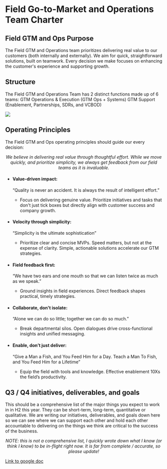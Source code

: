 # Field Go-to-Market and Operations Team Charter

## Field GTM and Ops Purpose

The Field GTM and Operations team prioritizes delivering real value to our customers (both internally and externally). We aim for quick, straightforward solutions, built on teamwork. Every decision we make focuses on enhancing the customer's experience and supporting growth.

## Structure

The Field GTM and Operations Team has 2 distinct functions made up of 6 teams:
GTM Operations & Execution (GTM Ops + Systems)
GTM Support (Enablement, Partnerships, SDRs, and VCBOD)

![](https://link.excalidraw.com/readonly/7uDTSAv0s2SGQKUc8J4g)

## Operating Principles

The Field GTM and Ops operating principles should guide our every decision:

<p align="center"> <em>We believe in delivering real value through thoughtful effort. While we move quickly, and prioritize simplicity, we always get feedback from our field teams as it is invaluable.</em> </p>

- #### **Value-driven impact:**

  “Quality is never an accident. It is always the result of intelligent effort.”

  - Focus on delivering genuine value. Prioritize initiatives and tasks that don't just tick boxes but directly align with customer success and company growth.

- #### **Velocity through simplicity:**

  “Simplicity is the ultimate sophistication”

  - Prioritize clear and concise MVPs. Speed matters, but not at the expense of clarity. Simple, actionable solutions accelerate our GTM strategies.

- #### **Field feedback first:**

  “We have two ears and one mouth so that we can listen twice as much as we speak.”

  - Ground insights in field experiences. Direct feedback shapes practical, timely strategies.

- #### **Collaborate, don't isolate:**

  “Alone we can do so little; together we can do so much.”

  - Break departmental silos. Open dialogues drive cross-functional insights and unified messaging.

- #### **Enable, don’t just deliver:**
  “Give a Man a Fish, and You Feed Him for a Day. Teach a Man To Fish, and You Feed Him for a Lifetime”
  - Equip the field with tools and knowledge. Effective enablement 10Xs the field’s productivity.

## Q3 / Q4 initiatives, deliverables, and goals

This should be a comprehensive list of the major things you expect to work in in H2 this year. They can be short-term, long-term, quantitative or qualitative. We are writing our initiatives, deliverables, and goals down here so we can see where we can support each other and hold each other accountable to delivering on the things we think are critical to the success of the business.

<p align="center"> <em>NOTE: this is not a comprehensive list, I quickly wrote down what I know (or think I know) to be in-flight right now. It is far from complete / accurate, so please update! </em> </p>

[Link to google doc](https://docs.google.com/document/d/10QgFv46YXsX3m9wIjdUbjjHvGILH4yj-Aii8UOuk6_I/edit)

